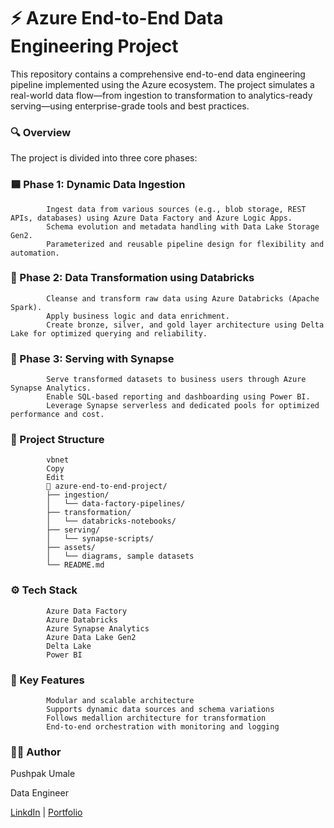 # ⚡ Azure End-to-End Data Engineering Project 

This repository contains a comprehensive end-to-end data engineering pipeline implemented using the Azure ecosystem. The project simulates a real-world data flow—from ingestion to transformation to analytics-ready serving—using enterprise-grade tools and best practices.

### 🔍 Overview

The project is divided into three core phases:

### 🟦 Phase 1: Dynamic Data Ingestion

            Ingest data from various sources (e.g., blob storage, REST APIs, databases) using Azure Data Factory and Azure Logic Apps.
            Schema evolution and metadata handling with Data Lake Storage Gen2.
            Parameterized and reusable pipeline design for flexibility and automation.

### 🔧 Phase 2: Data Transformation using Databricks

            Cleanse and transform raw data using Azure Databricks (Apache Spark).
            Apply business logic and data enrichment.
            Create bronze, silver, and gold layer architecture using Delta Lake for optimized querying and reliability.

### 🔷 Phase 3: Serving with Synapse

            Serve transformed datasets to business users through Azure Synapse Analytics.
            Enable SQL-based reporting and dashboarding using Power BI.
            Leverage Synapse serverless and dedicated pools for optimized performance and cost.

### 📂 Project Structure

            vbnet
            Copy
            Edit
            📁 azure-end-to-end-project/
            ├── ingestion/
            │   └── data-factory-pipelines/
            ├── transformation/
            │   └── databricks-notebooks/
            ├── serving/
            │   └── synapse-scripts/
            ├── assets/
            │   └── diagrams, sample datasets
            └── README.md

### ⚙️ Tech Stack

            Azure Data Factory
            Azure Databricks
            Azure Synapse Analytics
            Azure Data Lake Gen2
            Delta Lake
            Power BI

### 🎯 Key Features

            Modular and scalable architecture
            Supports dynamic data sources and schema variations
            Follows medallion architecture for transformation
            End-to-end orchestration with monitoring and logging



### 🧑‍💻 Author

Pushpak Umale

Data Engineer

[LinkdIn](https://www.linkedin.com/in/pushpakumale-152530) | [Portfolio](https://pushpakumale.github.io/portfolio/)


